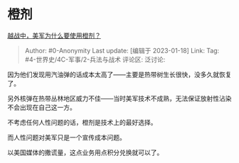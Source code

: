 # 橙剂
[越战中，美军为什么要使用橙剂？](https://www.zhihu.com/question/26485168/answer/2847127779)

> Author: #0-Anonymity
> Last update: [编辑于 2023-01-18]
> Link:
> Tag: #4-世界史/4C-军事/2-兵法与战术
> 评论区:
> 泛讨论:

因为他们发现用汽油弹的话成本太高了——主要是热带树生长很快，没多久就恢复了。

另外核弹在热带丛林地区威力不佳——当时美军技术不成熟，无法保证放射性沾染不会出现在自己这一方。

不考虑任何人性问题的话，橙剂是技术上的最好选择。

而人性问题对美军只是一个宣传成本问题。

以美国媒体的撒谎量，这点业务用点积分兑换就可以了。
